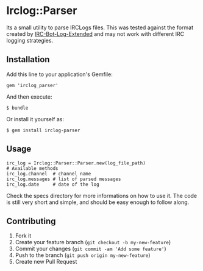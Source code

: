 # Irclog::Parser

Its a small utility to parse IRCLogs files. This was tested against
the format created by
[IRC-Bot-Log-Extended](http://search.cpan.org/~fayland/IRC-Bot-Log-Extended-0.03/lib/IRC/Bot/Log/Extended.pm)
and may not work with different IRC logging strategies.

## Installation

Add this line to your application's Gemfile:

    gem 'irclog_parser'

And then execute:

    $ bundle

Or install it yourself as:

    $ gem install irclog-parser

## Usage

    irc_log = Irclog::Parser::Parser.new(log_file_path)
    # Available methods
    irc_log.channel  # channel name
    irc_log.messages # list of parsed messages
    irc_log.date     # date of the log

Check the specs directory for more informations on how to use it. The
code is still very short and simple, and should be easy enough to
follow along.

## Contributing

1. Fork it
2. Create your feature branch (`git checkout -b my-new-feature`)
3. Commit your changes (`git commit -am 'Add some feature'`)
4. Push to the branch (`git push origin my-new-feature`)
5. Create new Pull Request
